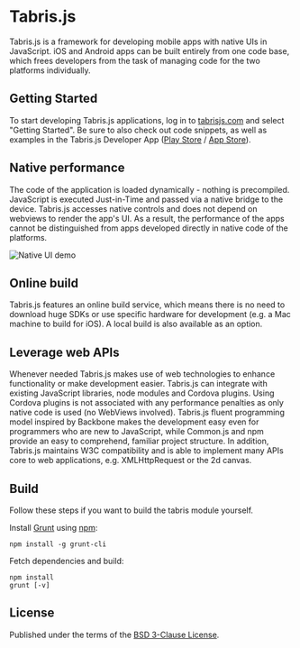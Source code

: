 # Tabris.js

Tabris.js is a framework for developing mobile apps with native UIs in JavaScript.
iOS and Android apps can be built entirely from one code base, which frees developers from the task of managing code for the two platforms individually.

## Getting Started

To start developing Tabris.js applications, log in to [tabrisjs.com](http://tabrisjs.com) and select "Getting Started". Be sure to also check out code snippets, as well as examples in the Tabris.js Developer App ([Play Store](https://play.google.com/store/apps/details?id=com.eclipsesource.tabris.js) / [App Store](https://itunes.apple.com/us/app/tabris.js/id939600018?ls=1&mt=8)).

## Native performance

The code of the application is loaded dynamically - nothing is precompiled. JavaScript is executed Just-in-Time and passed via a native bridge to the device. Tabris.js accesses native controls and does not depend on webviews to render the app's UI. As a result, the performance of the apps cannot be distinguished from apps developed directly in native code of the platforms.

![Native UI demo](https://tabrisjs.com/assets/public-content/img/examples/bookstore.gif)

## Online build

Tabris.js features an online build service, which means there is no need to download huge SDKs or use specific hardware for development (e.g. a Mac machine to build for iOS). A local build is also available as an option.

## Leverage web APIs

Whenever needed Tabris.js makes use of web technologies to enhance functionality or make development easier. Tabris.js can integrate with existing JavaScript libraries, node modules and Cordova plugins. Using Cordova plugins is not associated with any performance penalties as only native code is used (no WebViews involved). Tabris.js fluent programming model inspired by Backbone makes the development easy even for programmers who are new to JavaScript, while Common.js and npm provide an easy to comprehend, familiar project structure. In addition, Tabris.js maintains W3C compatibility and is able to implement many APIs core to web applications, e.g. XMLHttpRequest or the 2d canvas.

## Build

Follow these steps if you want to build the tabris module yourself.

Install [Grunt](http://gruntjs.com) using [npm](http://www.npmjs.com):

    npm install -g grunt-cli

Fetch dependencies and build:

    npm install
    grunt [-v]

## License

Published under the terms of the [BSD 3-Clause License](LICENSE).
